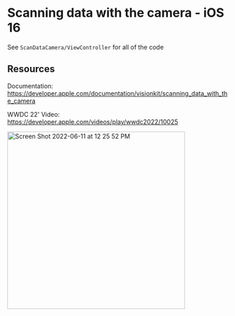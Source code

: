 # Scanning data with the camera - iOS 16

See `ScanDataCamera/ViewController` for all of the code

## Resources

Documentation: https://developer.apple.com/documentation/visionkit/scanning_data_with_the_camera

WWDC 22' Video: https://developer.apple.com/videos/play/wwdc2022/10025

<img width="406" alt="Screen Shot 2022-06-11 at 12 25 52 PM" src="https://user-images.githubusercontent.com/75696759/173196391-b51ed28a-5bf0-40d5-b070-15ab208ddc8d.png">
